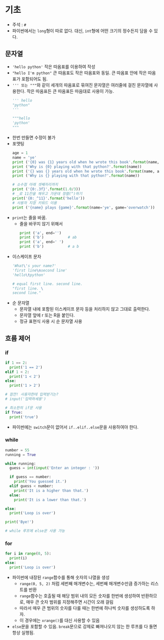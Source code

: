 # 기초

- 주석 : `#`
- 파이썬에서는 `long`형이 따로 없다. 대신, `int`형에 어떤 크기의 정수든지 담을 수 있다.
## 문자열
  - `'hello python'` 작은 따옴표를 이용하여 작성
  - `"hello I'm python"` 큰 따옴표도 작은 따옴표와 동일. 큰 따옴표 안에 작은 따옴표가 포함되어도 됨.
  - `''' 또는 """`와 같이 세개의 따옴표로 묶여진 문자열은 여러줄에 걸친 문자열에 사용한다. 작은 따옴표든 큰 따옴표든 마음대로 사용이 가능.
    ```python
    ''' hello
    "python"
    '''

    """hello
    'python'
    """
    ```
  - 한번 만들면 수정이 불가
  - 포맷팅
    ```python
    age = 1
    name = 'ye'
    print ('{0} was {1} years old when he wrote this book'.format(name, age))
    print ('Why is {0} playing with that python?'.format(name))
    print ('{} was {} years old when he wrote this book'.format(name, age))
    print ('Why is {} playing with that python?'.format(name))
    ```
    ```python
    # 소수점 아래 셋째자리까지
    print ('{0:.3f}'.format(1.0/3))
    # _로 11칸을 채우고 가운데 정렬(^)하기
    print('{0:_^11}'.format('hello'))
    # 사용자 지정 키워드 이용
    print ('{name} plays {game}'.format(name='ye', game='overwatch'))
    ```
  - `print`는 줄을 바꿈.
    + 줄을 바꾸지 않기 위해서
      ```python
      print ('a', end='')
      print ('b')           # ab
      print ('a', end=' ')
      print ('b')           # a b
      ```
  - 이스케이프 문자
    ```python
    'What\'s your name?'
    'first line\nsecond line'
    'hello\tpython'

    # equal first line. second line.
    "first line. \
    second line."
    ```
  - 순 문자열
    + 문자열 내에 포함된 이스케이프 문자 등을 처리하지 않고 그대로 출력한다.
    + 문자열 앞에 r 또는 R을 붙인다.
    + 정규 표현식 사용 시 순 문자열 사용
## 흐름 제어
### if
```python
if 1 == 2:
  print('1 == 2')
elif 1 < 2:
  print('1 < 2')
else:
  print('1 > 2')

# 잠깐! 사용자한테 입력받기는?
# input('입력하세용')

# 최소한의 if문 사용
if True:
  print('true')
```
- 파이썬에는 `switch`문이 없어서 `if..elif..else`문을 사용하여야 한다.
### while
```python
number = 55
running = True

while running:
  guess = int(input('Enter an integer : '))

  if guess == number:
    print('You guessed it.')
  elif guess < number:
    print('It is a higher than that.')
  else:
    print('It is a lower than that.')

else:
  print('Loop is over')

print('Bye!')

# while 루프에 else문 사용 가능
```
### for
```python
for i in range(0, 5):
  print(i)
else:
  print('Loop is over')
```
- 파이썬에 내장된 `range`함수를 통해 숫자의 나열을 생성
  + `range(0, 5, 2)` 처럼 세번째 매개변수는, 세번째 매개변수만큼 증가하는 리스트를 반환
  + `range`함수는 호출될 때 해당 범위 내의 모든 숫자를 한번에 생성하여 반환하므로, 매우 큰 숫자 범위를 지정해주면 시간이 오래 걸림
  + 따라서 매우 큰 범위의 숫자를 다룰 때는 한번에 하나씩 숫자를 생성하도록 하자.
  + 이 경우에는 `xrange()`를 대신 사용할 수 있음
- `else`문을 포함할 수 있음. `break`문으로 강제로 빠져나오지 않는 한 루프를 다 돌면 항상 실행됨.
